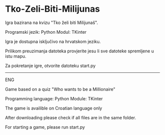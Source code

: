 # Tko-Zeli-Biti-Milijunas
Igra bazirana na kvizu "Tko želi biti Milijunaš".

Programski jezik: Python
Modul: TKinter

Igra je dostupna isključivo na hrvatskom jeziku.

Prilikom preuzimanja datoteka provjerite jesu li sve datoteke spremljene u istu mapu.

Za pokretanje igre, otvorite datoteku start.py

----------------------------------------------------------------------------------------
ENG

Game based on a quiz "Who wants to be a Millionaire"

Programming language: Python
Module: TKinter

The game is availible on Croatian language only

After downloading please check if all files are in the same folder.

For starting a game, please run start.py
